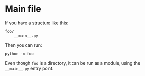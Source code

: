 # Main file

If you have a structure like this:


```
foo/
    __main__.py
```

Then you can run:

```
python -m foo
```

Even though `foo` is a directory, it can be run as a module, using the `__main__.py` entry point.
